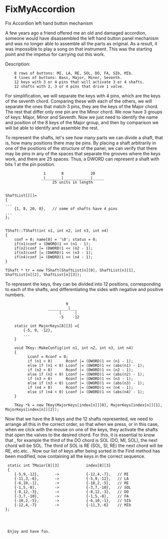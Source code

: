 # FixMyAccordion
Fix Accordion left hand button mechanism

 
A few years ago a friend offered me an old and damaged accordion, someone
would have disassembled the left hand button panel mechanism
and  was no longer able to assemble all the parts as original.
As a result, it was impossible to play a song on that instrument.
This was the starting point and the impetus for carrying out this work.


Description:

        8 rows of buttons: MI, LA, RE, SOL, DO, FA, SIb, MIb.
        4 lines of buttons: Bass, Major, Minor, Seventh.
        12 keys with 3 or 4 pins that will activate 3 or 4 shafts.
        12 shafts with 2, 3 or 4 pins that drive 1 valve.
        
 For simplification, we will separate the keys with 4 pins, which are the keys of the seventh chord.
Comparing these with each of the others, we will separate the ones that match 3 pins, they are the keys 
of the Major chord. The rest that differ only one pin are the Minor chord.
We now have 3 groups of keys: Major, Minor and Seventh.
Now we just need to identify the name and position of the 8 keys of the Major group, and then by comparison
we will be able to identify and assemble the rest.

To represent the shafts, let's see how many parts we can divide a shaft, that is, how many positions there 
may be pins.
By placing a shaft arbitrarily in one of the positions of the structure of the panel, we can verify that 
there may be pins in any of the spaces that separate the grooves where the keys work, and there are 25 
spaces. Thus, a DWORD can represent a shaft with bits 1 at the pin position.
    
                     1       8            20
                    _|_______|____________|_____
                         25 units in length
    
    
    ShaftList[][]=
    {
    ...
        {1, 8, 20, 0},   // some of shafts have 4 pins
    ...    
    };


    TShaft::TShaft(int n1, int n2, int n3, int n4)
    {
        conf = 0; name[0] = '\0'; status = 0;
        if(n1)conf = (DWORD)1 << (n1 - 1);
        if(n2)conf |= (DWORD)1 << (n2 - 1);
        if(n3)conf |= (DWORD)1 << (n3 - 1);
        if(n4)conf |= (DWORD)1 << (n4 - 1);
    }

    TShaft * tr = new TShaft(ShaftList[n][0], ShaftList[n][1], ShaftList[n][2], ShaftList[n][3]); 

To represent the keys, they can be divided into 12 positions, corresponding to each of the shafts, 
and differentiating the sides with negative and positive numbers.


                               9
                       _________|___
                            |      |
                            -5    -12
                            
        static int MajorKeys[8][3] ={
            {-5, 9, -12},
            ...
        }

        void TKey::MakeConfig(int n1, int n2, int n3, int n4)
        {
              Lconf = Rconf = 0;
              if (n1 > 0)      Rconf |= (DWORD)1 << (n1 - 1);
              else if (n1 < 0) Lconf |= (DWORD)1 << (abs(n1) - 1);
              if (n2 > 0)      Rconf |= (DWORD)1 << (n2 - 1);
              else if (n2 < 0) Lconf |= (DWORD)1 << (abs(n2) - 1);
              if (n3 > 0)      Rconf |= (DWORD)1 << (n3 - 1);
              else if (n3 < 0) Lconf |= (DWORD)1 << (abs(n3) - 1);
              if (n4 > 0)      Rconf |= (DWORD)1 << (n4 - 1);
              else if (n4 < 0) Lconf |= (DWORD)1 << (abs(n4) - 1);
        }

        TKey *k = new TKey(MajorKeys[index[n]][0], MajorKeys[index[n]][1], MajorKeys[index[n]][2]);
 


Now that we have the 8 keys and the 12 shafts represented, we need to arrange all this in the correct order, 
so that when we press, or in this case, when we click with the mouse on one of the keys, they activate the 
shafts that open the valves to the desired chord.
For this, it is essential to know that <The third note of a chord is the first of the next chord>, for example 
the third of the DO chord is SOL (DO, MI, SOL), the next chord will be SOL. The third of SOL is RE (SOL, SI, RE)
the next chord will be RE, etc.etc. .
Now our list of keys after being sorted in the Find method has been modified, now containing all the keys in 
the correct sequence.
    
    
           
     static int TMaior[8][3]            index[8][3]
     {
        {-5,9,-12},       ->            {-12,4,-7},   // MI
        {-11,3,-6},       ->            {-5,9,-12},   // LA
        {-6,10,-1},       ->            {-10,2,-5},   // RE
        {-1,5,-8},        ->            {-3,7,-10},   // SOL
        {-8,12,-3},       ->            {-8,12,-3},   // DO
        {-3,7,-10},       ->            {-1,5,-8},    // FA
        {-10,2,-5},       ->            {-6,10,-1},   // SIb
        {-12,4,-7}        ->            {-11,3,-6}    // MIb
    };



 
     Enjoy and have fun.
